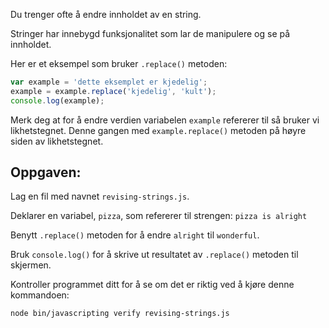 Du trenger ofte å endre innholdet av en string.

Stringer har innebygd funksjonalitet som lar de manipulere og se på innholdet.

Her er et eksempel som bruker `.replace()` metoden:

```js
var example = 'dette eksemplet er kjedelig';
example = example.replace('kjedelig', 'kult');
console.log(example);
```

Merk deg at for å endre verdien variabelen `example` refererer til så bruker vi likhetstegnet. Denne gangen med `example.replace()` metoden på høyre siden av likhetstegnet.

## Oppgaven:

Lag en fil med navnet `revising-strings.js`.

Deklarer en variabel, `pizza`, som refererer til strengen: `pizza is alright`

Benytt `.replace()` metoden for å endre `alright` til `wonderful`.

Bruk `console.log()` for å skrive ut resultatet av `.replace()` metoden til skjermen.

Kontroller programmet ditt for å se om det er riktig ved å kjøre denne kommandoen:

`node bin/javascripting verify revising-strings.js`
